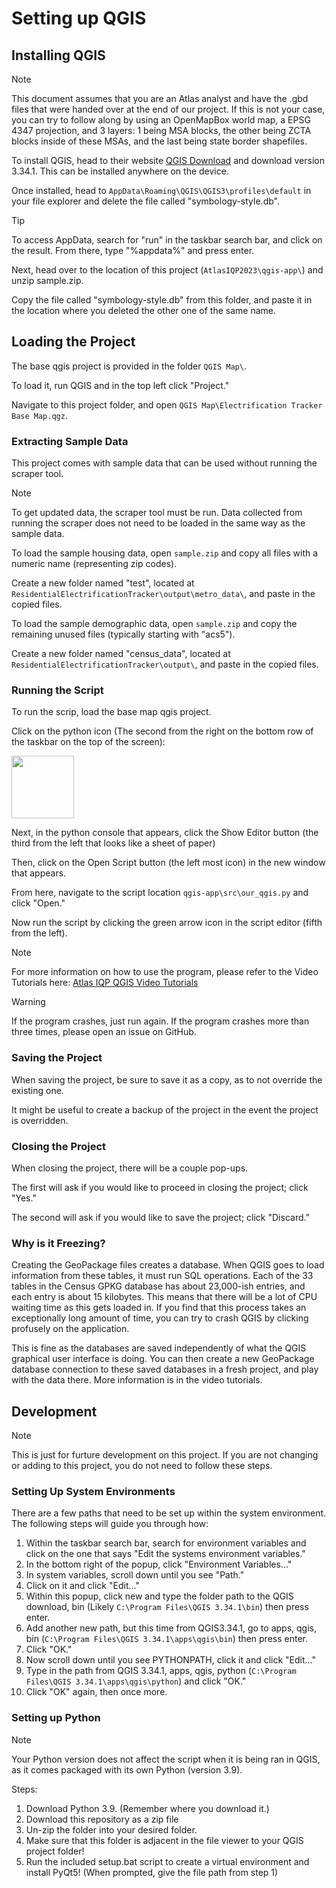 # Setting up QGIS

## Installing QGIS

> [!NOTE]
> This document assumes that you are an Atlas analyst and have the .gbd files that were handed over at the end of our project. If this is not your case, you can try to follow along by using an OpenMapBox world map, a EPSG 4347 projection, and 3 layers: 1 being MSA blocks, the other being ZCTA blocks inside of these MSAs, and the last being state border shapefiles.

To install QGIS, head to their website [QGIS Download](https://qgis.org/en/site/forusers/download.html) and download version 3.34.1.
This can be installed anywhere on the device.

Once installed, head to `AppData\Roaming\QGIS\QGIS3\profiles\default` in your file explorer and delete the file called "symbology-style.db".

> [!TIP]
> To access AppData, search for "run" in the taskbar search bar, and click on the result.
> From there, type "%appdata%" and press enter.

Next, head over to the location of this project (`AtlasIQP2023\qgis-app\`) and unzip sample.zip.

Copy the file called "symbology-style.db" from this folder, and paste it in the location where you deleted the other one of the same name.

## Loading the Project

The base qgis project is provided in the folder `QGIS Map\`.

To load it, run QGIS and in the top left click "Project."

Navigate to this project folder, and open `QGIS Map\Electrification Tracker Base Map.qgz`.

### Extracting Sample Data

This project comes with sample data that can be used without running the scraper tool.

> [!NOTE]
> To get updated data, the scraper tool must be run.
> Data collected from running the scraper does not need to be loaded in the same way as the sample data.

To load the sample housing data, open `sample.zip` and copy all files with a numeric name (representing zip codes).

Create a new folder named "test", located at `ResidentialElectrificationTracker\output\metro_data\`, and paste in the copied files.

To load the sample demographic data, open `sample.zip` and copy the remaining unused files (typically starting with "acs5").

Create a new folder named "census_data", located at `ResidentialElectrificationTracker\output\`, and paste in the copied files.

### Running the Script

To run the scrip, load the base map qgis project.

Click on the python icon (The second from the right on the bottom row of the taskbar on the top of the screen):

<img src="https://upload.wikimedia.org/wikipedia/commons/thumb/c/c3/Python-logo-notext.svg/640px-Python-logo-notext.svg.png" width="100" height="100"> 

Next, in the python console that appears, click the Show Editor button (the third from the left that looks like a sheet of paper)

Then, click on the Open Script button (the left most icon) in the new window that appears.

From here, navigate to the script location `qgis-app\src\our_qgis.py` and click "Open."

Now run the script by clicking the green arrow icon in the script editor (fifth from the left).

> [!NOTE]
> For more information on how to use the program, please refer to the Video Tutorials here: [Atlas IQP QGIS Video Tutorials](link)

> [!WARNING]
> If the program crashes, just run again. If the program crashes more than three times, please open an issue on GitHub.

### Saving the Project

When saving the project, be sure to save it as a copy, as to not override the existing one.

It might be useful to create a backup of the project in the event the project is overridden.

### Closing the Project

When closing the project, there will be a couple pop-ups.

The first will ask if you would like to proceed in closing the project; click "Yes."

The second will ask if you would like to save the project; click "Discard."

### Why is it Freezing?

Creating the GeoPackage files creates a database. When QGIS goes to load information from these tables, it must run SQL operations. Each of the 33 tables in the Census GPKG database has about 23,000-ish entries, and each entry is about 15 kilobytes. This means that there will be a lot of CPU waiting time as this gets loaded in. If you find that this process takes an exceptionally long amount of time, you can try to crash QGIS by clicking profusely on the application. 

This is fine as the databases are saved independently of what the QGIS graphical user interface is doing. You can then create a new GeoPackage database connection to these saved databases in a fresh project, and play with the data there. More information is in the video tutorials.

## Development

> [!NOTE]
> This is just for furture development on this project. If you are not changing or adding to this project, you do not need to follow these steps.

### Setting Up System Environments

There are a few paths that need to be set up within the system environment. The following steps will guide you through how:

1. Within the taskbar search bar, search for environment variables and click on the one that says "Edit the systems environment variables."
2. In the bottom right of the popup, click "Environment Variables..."
3. In system variables, scroll down until you see "Path."
4. Click on it and click "Edit..."
5. Within this popup, click new and type the folder path to the QGIS download, bin (Likely `C:\Program Files\QGIS 3.34.1\bin`) then press enter.
6. Add another new path, but this time from QGIS3.34.1, go to apps, qgis, bin (`C:\Program Files\QGIS 3.34.1\apps\qgis\bin`) then press enter.
7. Click "OK."
8. Now scroll down until you see PYTHONPATH, click it and click "Edit..."
9. Type in the path from QGIS 3.34.1, apps, qgis, python (`C:\Program Files\QGIS 3.34.1\apps\qgis\python`) and click "OK."
10. Click "OK" again, then once more.

### Setting up Python

> [!NOTE]
> Your Python version does not affect the script when it is being ran in QGIS, as it comes packaged with its own Python (version 3.9). 

Steps:

1. Download Python 3.9. (Remember where you download it.)
2. Download this repository as a zip file
3. Un-zip the folder into your desired folder.
4. Make sure that this folder is adjacent in the file viewer to your QGIS project folder!
5. Run the included setup.bat script to create a virtual environment and install PyQt5! (When prompted, give the file path from step 1)